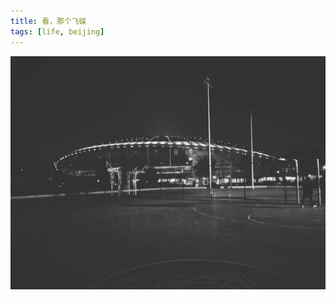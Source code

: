 ```yaml
---
title: 看，那个飞碟
tags: [life, beijing]
---
```


![微信图片_20171009174859](\media\files\2017\01\11\微信图片_20171009174859.jpg)

